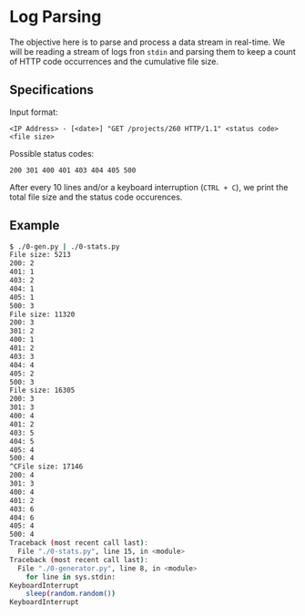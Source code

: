 # Log Parsing

The objective here is to parse and process a data stream in real-time. We will be reading a stream of logs fron `stdin` and parsing them to keep a count of HTTP code occurrences and the cumulative file size.

## Specifications

Input format:

```
<IP Address> - [<date>] "GET /projects/260 HTTP/1.1" <status code> <file size>
```

Possible status codes:

```
200 301 400 401 403 404 405 500
```

After every 10 lines and/or a keyboard interruption (`CTRL + C`), we print the total file size and the status code occurences.

## Example

```bash
$ ./0-gen.py | ./0-stats.py 
File size: 5213
200: 2
401: 1
403: 2
404: 1
405: 1
500: 3
File size: 11320
200: 3
301: 2
400: 1
401: 2
403: 3
404: 4
405: 2
500: 3
File size: 16305
200: 3
301: 3
400: 4
401: 2
403: 5
404: 5
405: 4
500: 4
^CFile size: 17146
200: 4
301: 3
400: 4
401: 2
403: 6
404: 6
405: 4
500: 4
Traceback (most recent call last):
  File "./0-stats.py", line 15, in <module>
Traceback (most recent call last):
  File "./0-generator.py", line 8, in <module>
    for line in sys.stdin:
KeyboardInterrupt
    sleep(random.random())
KeyboardInterrupt
```
